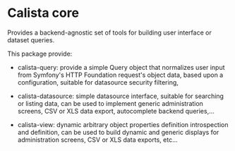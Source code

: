 # Calista core

Provides a backend-agnostic set of tools for building user interface or dataset queries.

This package provide:

 * calista-query: provide a simple Query object that normalizes user input from
   Symfony's HTTP Foundation request's object data, based upon a configuration,
   suitable for datasource security filtering,

 * calista-datasource: simple datasource interface, suitable for searching or
   listing data, can be used to implement generic administration screens, CSV
   or XLS data export, autocomplete backend queries,...

 * calista-view: dynamic arbitrary object properties definition introspection
   and definition, can be used to build dynamic and generic displays for
   administration screens, CSV or XLS data exports, etc...
